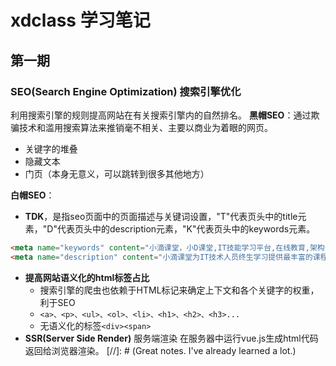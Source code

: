 # xdclass 学习笔记

## 第一期

### SEO(Search Engine Optimization) 搜索引擎优化
利用搜索引擎的规则提高网站在有关搜索引擎内的自然排名。
**黑帽SEO**：通过欺骗技术和滥用搜索算法来推销毫不相关、主要以商业为着眼的网页。
- 关键字的堆叠
- 隐藏文本
- 门页（本身无意义，可以跳转到很多其他地方）
  
**白帽SEO**：
- **TDK**，是指seo页面中的页面描述与关键词设置，"T"代表页头中的title元素，"D"代表页头中的description元素，"K"代表页头中的keywords元素。
``` html
<meta name="keywords" content="小滴课堂，小D课堂,IT技能学习平台,在线教育,架构师,js教程，java教程，vue3教程，springboot教程，springcloud教程，vue教程，java开发，网页开发，html教程，微服务教程">
<meta name="description" content="小滴课堂为IT技术人员终生学习提供最丰富的课程资源库,倾力分享了优质在线视频课程,几乎覆盖了IT技术的各个领域:java、js、vue、springboot、springcloud，涵盖前端、后端、运维、大数据、人工智能等，帮助每个渴望成长的IT技术工程师技能提升，学有所成！">
```
- **提高网站语义化的html标签占比** 
  - 搜索引擎的爬虫也依赖于HTML标记来确定上下文和各个关键字的权重，利于SEO
  - `<a>、<p>、<ul>、<ol>、<li>、<h1>、<h2>、<h3>...`
  - 无语义化的标签`<div><span>`
- **SSR(Server Side Render)** 服务端渲染
在服务器中运行vue.js生成html代码返回给浏览器渲染。
[//]: # (Great notes. I've already learned a lot.)
